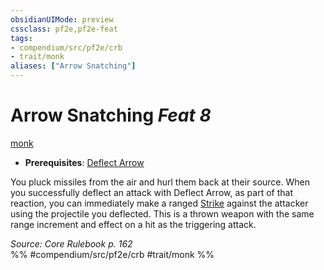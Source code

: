 ```yaml
---
obsidianUIMode: preview
cssclass: pf2e,pf2e-feat
tags:
- compendium/src/pf2e/crb
- trait/monk
aliases: ["Arrow Snatching"]
---
```

# Arrow Snatching  *Feat 8*  
[monk](/rules/traits/monk.md)  

- **Prerequisites**: [Deflect Arrow](/compendium/feats/deflect-arrow.md)

You pluck missiles from the air and hurl them back at their source. When you successfully deflect an attack with Deflect Arrow, as part of that reaction, you can immediately make a ranged [Strike](/rules/actions/strike.md) against the attacker using the projectile you deflected. This is a thrown weapon with the same range increment and effect on a hit as the triggering attack.

*Source: Core Rulebook p. 162*  
%% #compendium/src/pf2e/crb #trait/monk %%